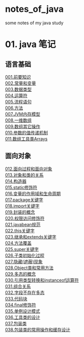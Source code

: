 # notes_of_java
some notes of my java study

# 01. java 笔记 
## 语言基础
<a href="01.java_notes\001.前要知识.md">001.前要知识</a>  
<a href="01.java_notes\002.常量和变量.md">002.常量和变量</a>  
<a href="01.java_notes\003.数据类型.md">003.数据类型</a>  
<a href="01.java_notes\004.运算符.md">004.运算符</a>  
<a href="01.java_notes\005.流程语句.md">005.流程语句</a>  
<a href="01.java_notes\006.方法.md">006.方法</a>  
<a href="01.java_notes\007.JVM内存模型.md">007.JVM内存模型</a>  
<a href="01.java_notes\008.一维数组.md">008.一维数组</a>  
<a href="01.java_notes\009.数组其它操作.md">009.数组其它操作</a>  
<a href="01.java_notes\010.参数的值传递机制.md">010.参数的值传递机制</a>  
<a href="01.java_notes\011.数组工具类Arrays.md">011.数组工具类Arrays</a>   

## 面向对象

<a href="01.java_notes\012.面向过程和面向对象.md">012.面向过程和面向对象</a>  
<a href="01.java_notes\013.对象和类的关系.md">013.对象和类的关系</a>  
<a href="01.java_notes\014.构造器.md">014.构造器</a>  
<a href="01.java_notes\015.static修饰符.md">015.static修饰符</a>  
<a href="01.java_notes\016.变量的作用域和生命周期.md">016.变量的作用域和生命周期</a>  
<a href="01.java_notes\017.package关键字.md">017.package关键字</a>  
<a href="01.java_notes\018.import关键字.md">018.import关键字</a>  
<a href="01.java_notes\019.封装的概念.md">019.封装的概念</a>  
<a href="01.java_notes\020.权限访问修饰符.md">020.权限访问修饰符</a>  
<a href="01.java_notes\021.javabean规范.md">021.javabean规范</a>  
<a href="01.java_notes\022.this关键字.md">022.this关键字</a>  
<a href="01.java_notes\023.继承和extends关键字.md">023.继承和extends关键字</a>  
<a href="01.java_notes\024.方法覆盖.md">024.方法覆盖</a>  
<a href="01.java_notes\025.super关键字.md">025.super关键字</a>  
<a href="01.java_notes\026.子类初始化过程.md">026.子类初始化过程</a>  
<a href="01.java_notes\027.隐藏(遮蔽)现象.md">027.隐藏(遮蔽)现象</a>  
<a href="01.java_notes\028.Object类和常用方法.md">028.Object类和常用方法</a>  
<a href="01.java_notes\029.多态的概念.md">029.多态的概念</a>  
<a href="01.java_notes\030.引用类型转换和instanceof运算符.md">030.引用类型转换和instanceof运算符</a>  
<a href="01.java_notes\031.组合关系.md">031.组合关系</a>  
<a href="01.java_notes\032.字段不存在多态.md">032.字段不存在多态</a>  
<a href="01.java_notes\033.代码块.md">033.代码块</a>  
<a href="01.java_notes\034.final修饰符.md">034.final修饰符</a>  
<a href="01.java_notes\035.单例设计模式.md">035.单例设计模式</a>  
<a href="01.java_notes\036.工具类的设计.md">036.工具类的设计</a>  
<a href="01.java_notes\037.包装类.md">037.包装类</a>  
<a href="01.java_notes\038.包装类的常用操作和缓存设计.md">038.包装类的常用操作和缓存设计</a>  
<a href=""></a>  
<a href=""></a>  
<a href=""></a>  
<a href=""></a>  
<a href=""></a>  
<a href=""></a>  
<a href=""></a>  
<a href=""></a>  
<a href=""></a>  
<a href=""></a>  
